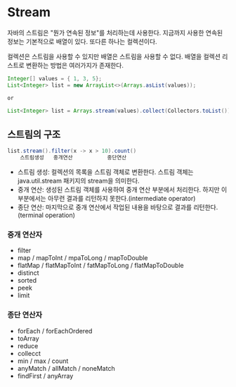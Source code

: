 # Stream

자바의 스트림은 "뭔가 연속된 정보"를 처리하는데 사용한다.
지금까지 사용한 연속된 정보는 기본적으로 배열이 있다. 
또다른 하나는 컬렉션이다.

컬렉션은 스트림을 사용할 수 있지만 배열은 스트림을 사용할 수 없다.
배열을 컬렉션 리스트로 변환하는 방법은 여러가지가 존재한다.

```java
Integer[] values = { 1, 3, 5};
List<Integer> list = new ArrayList<>(Arrays.asList(values));

or

List<Integer> list = Arrays.stream(values).collect(Collectors.toList());
```

## 스트림의 구조

```java
list.stream().filter(x -> x > 10).count()
    스트림생성   중개연산           중단연산
```

- 스트림 생성: 컬렉션의 목록을 스트림 객체로 변환한다. 스트림 객체는 java.util.stream 패키지의 stream을 의미한다.
- 중개 연산: 생성된 스트림 객체를 사용하여 중개 연산 부분에서 처리한다. 하지만 이부분에서는 아무런 결과를 리턴하지 못한다.(intermediate operator)
- 종단 연산: 마지막으로 중개 연산에서 작업된 내용을 바탕으로 결과를 리턴한다.(terminal operation)

### 중개 연산자

- filter
- map / mapToInt / mpaToLong / mapToDouble
- flatMap / flatMapToInt / fatMapToLong / flatMapToDouble
- distinct
- sorted
- peek
- limit

### 종단 연산자

- forEach / forEachOrdered
- toArray
- reduce
- collecct
- min / max / count
- anyMatch / allMatch / noneMatch
- findFirst / anyArray
